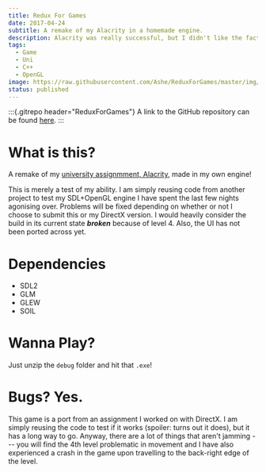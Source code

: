 ```yaml
---
title: Redux For Games
date: 2017-04-24
subtitle: A remake of my Alacrity in a homemade engine.
description: Alacrity was really successful, but I didn't like the fact that it wasn't cross platform. To test myself even further I wanted to try porting it to OpenGL.
tags:
  - Game
  - Uni
  - C++
  - OpenGL
image: https://raw.githubusercontent.com/Ashe/ReduxForGames/master/img/preview.gif
status: published
---
```


:::{.gitrepo header="ReduxForGames"}
A link to the GitHub repository can be found [here](https://github.com/Ashe/ReduxForGames/).
:::

# What is this?

A remake of my [university assignmment, Alacrity](/project/alacrity), made in my own engine!

This is merely a test of my ability. I am simply reusing code from another project to test my SDL+OpenGL engine I have spent the last few nights agonising over. Problems will be fixed depending on whether or not I choose to submit this or my DirectX version. I would heavily consider the build in its current state ***broken*** because of level 4. Also, the UI has not been ported across yet.

# Dependencies

- SDL2
- GLM
- GLEW
- SOIL

# Wanna Play?

Just unzip the `debug` folder and hit that `.exe`!

# Bugs? Yes.

This game is a port from an assignment I worked on with DirectX. I am simply reusing the code to test if it works (spoiler: turns out it does), but it has a long way to go. Anyway, there are a lot of things that aren't jamming --- you will find the 4th level problematic in movement and I have also experienced a crash in the game upon travelling to the back-right edge of the level.
